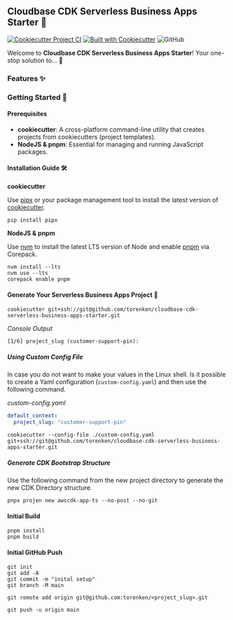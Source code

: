 ## Cloudbase CDK Serverless Business Apps Starter 🌟

[![Cookiecutter Project CI](https://github.com/torenken/cloudbase-cdk-serverless-business-apps-starter/actions/workflows/ci.yml/badge.svg)](https://github.com/torenken/cloudbase-cdk-serverless-business-apps-starter/actions/workflows/ci.yml)
[![Built with Cookiecutter](https://img.shields.io/badge/built%20with-Cookiecutter-ff69b4.svg?logo=cookiecutter)](https://github.com/torenken/cloudbase-cdk-serverless-business-apps-starter/)
![GitHub](https://img.shields.io/badge/license-MIT-blue)

Welcome to **Cloudbase CDK Serverless Business Apps Starter**! Your one-stop solution to... 🚀

### Features ✨

### Getting Started 🏁

#### Prerequisites

- **cookiecutter**: A cross-platform command-line utility that creates projects from cookiecutters (project templates).
- **NodeJS & pnpm**: Essential for managing and running JavaScript packages.

#### Installation Guide 🛠️

**cookiecutter**

Use [pipx](https://github.com/pypa/pipx) or your package management tool to install the latest version of [cookiecutter](https://github.com/cookiecutter/cookiecutter).

```shell
pip install pipx
```

**NodeJS & pnpm**

Use [nvm](https://github.com/nvm-sh/nvm) to install the latest LTS version of Node and enable [pnpm](https://pnpm.io/installation) via Corepack.

```shell
nvm install --lts
nvm use --lts
corepack enable pnpm
```

#### Generate Your Serverless Business Apps Project 🎉

```shell
cookiecutter git+ssh://git@github.com/torenken/cloudbase-cdk-serverless-business-apps-starter.git
```

*Console Output*

```console
[1/6] project_slug (customer-support-pin):  
```

##### Using Custom Config File

In case you do not want to make your values in the Linux shell. Is it possible to create a Yaml configuration 
(`custom-config.yaml`) and then use the following command.

*custom-config.yaml*

```yaml
default_context:
  project_slug: "customer-support-pin"
```

```shell
cookiecutter --config-file ./custom-config.yaml git+ssh://git@github.com/torenken/cloudbase-cdk-serverless-business-apps-starter.git
```

##### Generate CDK Bootstrap Structure

Use the following command from the new project directory to generate the new CDK Directory structure.

```shell
pnpx projen new awscdk-app-ts --no-post --no-git
```

#### Initial Build

```shell
pnpm install
pnpm build
```

#### Initial GitHub Push

```shell
git init
git add -A
git commit -m "inital setup"
git branch -M main
```

```shell
git remote add origin git@github.com:torenken/<project_slug>.git
```

```shell
git push -u origin main
```